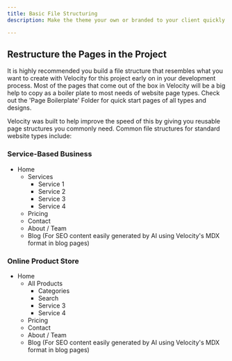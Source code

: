 ```yaml
---
title: Basic File Structuring
description: Make the theme your own or branded to your client quickly.

---
```


## Restructure the Pages in the Project

It is highly recommended you build a file structure that resembles what you want to create with Velocity for this project early on in your development process. Most of the pages that come out of the box in Velocity will be a big help to copy as a boiler plate to most needs of website page types. Check out the 'Page Boilerplate' Folder for quick start pages of all types and designs.

Velocity was built to help improve the speed of this by giving you reusable page structures you commonly need. Common file structures for standard website types include:

### Service-Based Business

- Home 
    - Services
        - Service 1
        - Service 2
        - Service 3
        - Service 4
    - Pricing
    - Contact
    - About / Team
    - Blog (For SEO content easily generated by AI using Velocity's MDX format in blog pages)


### Online Product Store

- Home 
    - All Products
        - Categories
        - Search
        - Service 3
        - Service 4
    - Pricing
    - Contact
    - About / Team
    - Blog (For SEO content easily generated by AI using Velocity's MDX format in blog pages)


